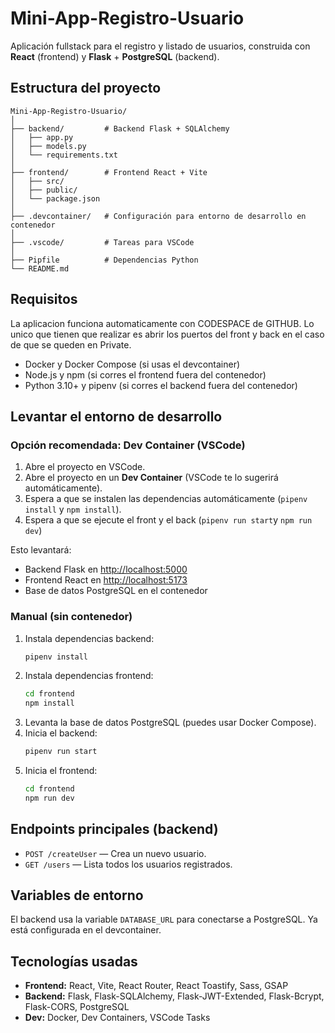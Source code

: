 # Mini-App-Registro-Usuario

Aplicación fullstack para el registro y listado de usuarios, construida con **React** (frontend) y **Flask** + **PostgreSQL** (backend).

## Estructura del proyecto

```
Mini-App-Registro-Usuario/
│
├── backend/         # Backend Flask + SQLAlchemy
│   ├── app.py
│   ├── models.py
│   └── requirements.txt
│
├── frontend/        # Frontend React + Vite
│   ├── src/
│   ├── public/
│   └── package.json
│
├── .devcontainer/   # Configuración para entorno de desarrollo en contenedor
│
├── .vscode/         # Tareas para VSCode
│
├── Pipfile          # Dependencias Python
└── README.md
```

## Requisitos

La aplicacion funciona automaticamente con CODESPACE de GITHUB. Lo unico que tienen que realizar es abrir los puertos del front y back en el caso de que se queden en Private. 

- Docker y Docker Compose (si usas el devcontainer)
- Node.js y npm (si corres el frontend fuera del contenedor)
- Python 3.10+ y pipenv (si corres el backend fuera del contenedor)

## Levantar el entorno de desarrollo

### Opción recomendada: Dev Container (VSCode)

1. Abre el proyecto en VSCode.
2. Abre el proyecto en un **Dev Container** (VSCode te lo sugerirá automáticamente).
3. Espera a que se instalen las dependencias automáticamente (`pipenv install` y `npm install`).
4. Espera a que se ejecute el front y el back (`pipenv run start`y `npm run dev`)

Esto levantará:
- Backend Flask en [http://localhost:5000](http://localhost:5000)
- Frontend React en [http://localhost:5173](http://localhost:5173)
- Base de datos PostgreSQL en el contenedor

### Manual (sin contenedor)

1. Instala dependencias backend:
   ```sh
   pipenv install
   ```
2. Instala dependencias frontend:
   ```sh
   cd frontend
   npm install
   ```
3. Levanta la base de datos PostgreSQL (puedes usar Docker Compose).
4. Inicia el backend:
   ```sh
   pipenv run start
   ```
5. Inicia el frontend:
   ```sh
   cd frontend
   npm run dev
   ```

## Endpoints principales (backend)

- `POST /createUser` — Crea un nuevo usuario.
- `GET /users` — Lista todos los usuarios registrados.

## Variables de entorno

El backend usa la variable `DATABASE_URL` para conectarse a PostgreSQL. Ya está configurada en el devcontainer.

## Tecnologías usadas

- **Frontend:** React, Vite, React Router, React Toastify, Sass, GSAP
- **Backend:** Flask, Flask-SQLAlchemy, Flask-JWT-Extended, Flask-Bcrypt, Flask-CORS, PostgreSQL
- **Dev:** Docker, Dev Containers, VSCode Tasks